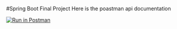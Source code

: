 #Spring Boot Final Project
Here is the poastman api documentation

[![Run in Postman](https://run.pstmn.io/button.svg)](https://documenter.getpostman.com/view/28283450/2s9Yyqk3R1)
